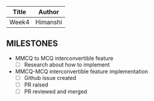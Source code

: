 | Title | Author    |
|-------|-----------|
| Week4 | Himanshi  |

## MILESTONES
- MMCQ to MCQ interconvertible feature
  - [ ] Research about how to implement
- MMCQ-MCQ interconvertible feature implementation
  - [ ] Github issue created
  - [ ] PR raised
  - [ ] PR reviewed and merged
